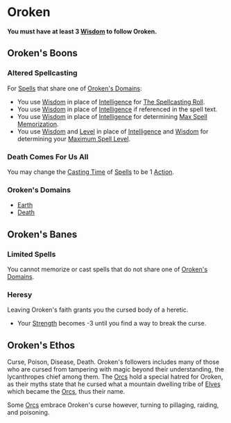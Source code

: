 # Oroken
**You must have at least 3 [Wisdom](../../../../Player%20Characters/Chosen%20Statistics/Wisdom.md) to follow Oroken.**
## Oroken's Boons
### Altered Spellcasting
For [Spells](../../../Spells.md) that share one of [Oroken's Domains](Oroken.md#Oroken's%20Domains):
- You use [Wisdom](../../../../Player%20Characters/Chosen%20Statistics/Wisdom.md) in place of [Intelligence](../../../../Player%20Characters/Chosen%20Statistics/Intelligence.md) for [The Spellcasting Roll](../../../Spellcasting.md#The%20Spellcasting%20Roll).
- You use [Wisdom](../../../../Player%20Characters/Chosen%20Statistics/Wisdom.md) in place of [Intelligence](../../../../Player%20Characters/Chosen%20Statistics/Intelligence.md) if referenced in the spell text.
- You use [Wisdom](../../../../Player%20Characters/Chosen%20Statistics/Wisdom.md) in place of [Intelligence](../../../../Player%20Characters/Chosen%20Statistics/Intelligence.md) for determining [Max Spell Memorization](../../../Spell%20Memorization.md).
- You use [Wisdom](../../../../Player%20Characters/Chosen%20Statistics/Wisdom.md) and [Level](../../../../Player%20Characters/Derived%20Statistics/Level.md) in place of [Intelligence](../../../../Player%20Characters/Chosen%20Statistics/Intelligence.md) and [Wisdom](../../../../Player%20Characters/Chosen%20Statistics/Wisdom.md) for determining your [Maximum Spell Level](../../../Spell%20Level.md#Max%20Spell%20Level).
### Death Comes For Us All
You may change the [Casting Time](../../../Spellcasting.md#Casting%20Time) of [Spells](../../../Spells.md) to be 1 [Action](../../../../Game%20Procedures/Action.md).
### Oroken's Domains
- [Earth](../../../Spell%20Domains/Earth.md)
- [Death](../../../Spell%20Domains/Death.md)
## Oroken's Banes
### Limited Spells
You cannot memorize or cast spells that do not share one of [Oroken's Domains](Oroken.md#Oroken's%20Domains).
### Heresy
Leaving Oroken's faith grants you the cursed body of a heretic.
- Your [Strength](../../../../Player%20Characters/Chosen%20Statistics/Strength.md) becomes -3 until you find a way to break the curse.
## Oroken's Ethos
Curse, Poison, Disease, Death. Oroken's followers includes many of those who are cursed from tampering with magic beyond their understanding, the lycanthropes chief among them. The [Orcs](../../../../Player%20Characters/Ancenstries/Orcs.md) hold a special hatred for Oroken, as their myths state that he cursed what a mountain dwelling tribe of [Elves](../../../../Player%20Characters/Ancenstries/Elves.md) which became the [Orcs](../../../../Player%20Characters/Ancenstries/Orcs.md), thus their name.

Some [Orcs](../../../../Player%20Characters/Ancenstries/Orcs.md) embrace Oroken's curse however, turning to pillaging, raiding, and poisoning.